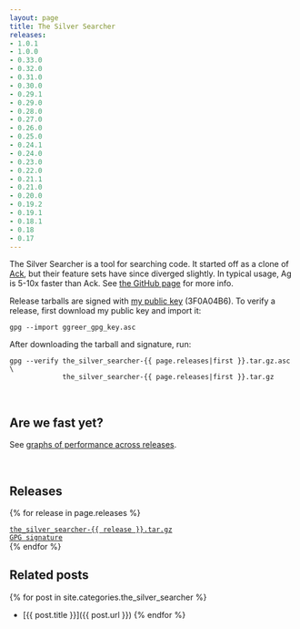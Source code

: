 ```yaml
---
layout: page
title: The Silver Searcher
releases:
- 1.0.1
- 1.0.0
- 0.33.0
- 0.32.0
- 0.31.0
- 0.30.0
- 0.29.1
- 0.29.0
- 0.28.0
- 0.27.0
- 0.26.0
- 0.25.0
- 0.24.1
- 0.24.0
- 0.23.0
- 0.22.0
- 0.21.1
- 0.21.0
- 0.20.0
- 0.19.2
- 0.19.1
- 0.18.1
- 0.18
- 0.17
---
```


The Silver Searcher is a tool for searching code. It started off as a clone of [Ack](http://beyondgrep.com/), but their feature sets have since diverged slightly. In typical usage, Ag is 5-10x faster than Ack. See [the GitHub page](https://github.com/ggreer/the_silver_searcher) for more info.

Release tarballs are signed with [my public key](/ggreer_gpg_key.asc) (3F0A04B6). To verify a release, first download my public key and import it:

    gpg --import ggreer_gpg_key.asc

After downloading the tarball and signature, run:

    gpg --verify the_silver_searcher-{{ page.releases|first }}.tar.gz.asc \
                 the_silver_searcher-{{ page.releases|first }}.tar.gz

<br />

## Are we fast yet?

See [graphs of performance across releases](/ag/speed/).

<br />

## Releases

{% for release in page.releases %}
<div class="row">
  <div class="col w4">
    <a href="releases/the_silver_searcher-{{ release }}.tar.gz"><code>the_silver_searcher-{{ release }}.tar.gz</code></a>
  </div><div class="col w2">
    <a href="releases/the_silver_searcher-{{ release }}.tar.gz.asc"><code>GPG signature</code></a>
  </div>
</div>
{% endfor %}

<br />

## Related posts
{% for post in site.categories.the_silver_searcher %}
* [{{ post.title }}]({{ post.url }})
{% endfor %}
